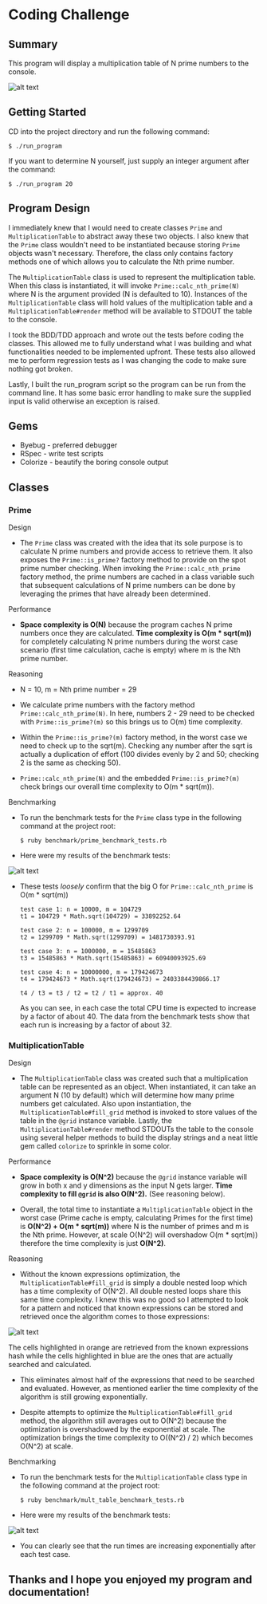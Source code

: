 # Coding Challenge

## Summary

This program will display a multiplication table of N prime numbers to the console.

![alt text][sample_output]

[sample_output]: https://github.com/ephraimpei/unite-us-coding-challenge/blob/master/images/sample_output.png?raw=true

## Getting Started

CD into the project directory and run the following command:

    $ ./run_program

If you want to determine N yourself, just supply an integer argument after the command:

    $ ./run_program 20

## Program Design

I immediately knew that I would need to create classes `Prime` and `MultiplicationTable` to abstract away these two objects.  I also knew that the `Prime` class wouldn't need to be instantiated because storing `Prime` objects wasn't necessary. Therefore, the class only contains factory methods one of which allows you to calculate the Nth prime number.

The `MultiplicationTable` class is used to represent the multiplication table.  When this class is instantiated, it will invoke `Prime::calc_nth_prime(N)` where N is the argument provided (N is defaulted to 10).  Instances of the `MultiplicationTable` class will hold values of the multiplication table and a `MultiplicationTable#render` method will be available to STDOUT the table to the console.

I took the BDD/TDD approach and wrote out the tests before coding the classes.  This allowed me to fully understand what I was building and what functionalities needed to be implemented upfront.  These tests also allowed me to perform regression tests as I was changing the code to make sure nothing got broken.

Lastly, I built the run_program script so the program can be run from the command line.  It has some basic error handling to make sure the supplied input is valid otherwise an exception is raised.

## Gems

* Byebug - preferred debugger
* RSpec - write test scripts
* Colorize - beautify the boring console output

## Classes

### Prime

Design

  + The `Prime` class was created with the idea that its sole purpose is to calculate N prime numbers and provide access to retrieve them.  It also exposes the `Prime::is_prime?` factory method to provide on the spot prime number checking.  When invoking the `Prime::calc_nth_prime` factory method, the prime numbers are cached in a class variable such that subsequent calculations of N prime numbers can be done by leveraging the primes that have already been determined.

Performance

  + **Space complexity is O(N)** because the program caches N prime numbers once they are calculated.  **Time complexity is O(m * sqrt(m))** for completely calculating N prime numbers during the worst case scenario (first time calculation, cache is empty) where m is the Nth prime number.

Reasoning

  + N = 10, m = Nth prime number = 29

  + We calculate prime numbers with the factory method `Prime::calc_nth_prime(N)`.  In here, numbers 2 - 29 need to be checked with `Prime::is_prime?(m)` so this brings us to O(m) time complexity.

  + Within the `Prime::is_prime?(m)` factory method, in the worst case we need to check up to the sqrt(m).  Checking any number after the sqrt is actually a duplication of effort (100 divides evenly by 2 and 50; checking 2 is the same as checking 50).

  + `Prime::calc_nth_prime(N)` and the embedded `Prime::is_prime?(m)` check brings our overall time complexity to O(m * sqrt(m)).

Benchmarking

  + To run the benchmark tests for the `Prime` class type in the following command at the project root:

        $ ruby benchmark/prime_benchmark_tests.rb

  + Here were my results of the benchmark tests:

  ![alt text][is_prime_benchmark_tests]

  [is_prime_benchmark_tests]: https://github.com/ephraimpei/unite-us-coding-challenge/blob/master/images/is_prime_benchmark_tests.png?raw=true

  + These tests *loosely* confirm that the big O for `Prime::calc_nth_prime` is O(m * sqrt(m))

        test case 1: n = 10000, m = 104729
        t1 = 104729 * Math.sqrt(104729) = 33892252.64

        test case 2: n = 100000, m = 1299709
        t2 = 1299709 * Math.sqrt(1299709) = 1481730393.91

        test case 3: n = 1000000, m = 15485863
        t3 = 15485863 * Math.sqrt(15485863) = 60940093925.69

        test case 4: n = 10000000, m = 179424673
        t4 = 179424673 * Math.sqrt(179424673) = 2403384439866.17

        t4 / t3 = t3 / t2 = t2 / t1 = approx. 40

    As you can see, in each case the total CPU time is expected to increase by a factor of about 40. The data from the benchmark tests show that each run is increasing by a factor of about 32.  

### MultiplicationTable

Design

  + The `MultiplicationTable` class was created such that a multiplication table can be represented as an object.  When instantiated, it can take an argument N (10 by default) which will determine how many prime numbers get calculated.  Also upon instantiation, the `MultiplicationTable#fill_grid` method is invoked to store values of the table in the `@grid` instance variable.  Lastly, the `MultiplicationTable#render` method STDOUTs the table to the console using several helper methods to build the display strings and a neat little gem called `colorize` to sprinkle in some color.

Performance

  + **Space complexity is O(N^2)** because the `@grid` instance variable will grow in both x and y dimensions as the input N gets larger.  **Time complexity to fill `@grid` is also O(N^2).** (See reasoning below).

  + Overall, the total time to instantiate a `MultiplicationTable` object in the worst case (Prime cache is empty, calculating Primes for the first time) is **O(N^2) + O(m * sqrt(m))** where N is the number of primes and m is the Nth prime. However, at scale O(N^2) will overshadow O(m * sqrt(m)) therefore the time complexity is just **O(N^2)**.

Reasoning

  + Without the known expressions optimization, the `MultiplicationTable#fill_grid` is simply a double nested loop which has a time complexity of O(N^2).  All double nested loops share this same time complexity.  I knew this was no good so I attempted to look for a pattern and noticed that known expressions can be stored and retrieved once the algorithm comes to those expressions:

  ![alt text][mult_table_pattern_screenshot]

  The cells highlighted in orange are retrieved from the known expressions hash while the cells highlighted in blue are the ones that are actually searched and calculated.

  [mult_table_pattern_screenshot]: https://github.com/ephraimpei/unite-us-coding-challenge/blob/master/images/mult_table_pattern_screenshot.png?raw=true

  + This eliminates almost half of the expressions that need to be searched and evaluated.  However, as mentioned earlier the time complexity of the algorithm is still growing exponentially.

  + Despite attempts to optimize the `MultiplicationTable#fill_grid` method, the algorithm still averages out to O(N^2) because the optimization is overshadowed by the exponential at scale. The optimization brings the time complexity to O((N^2) / 2) which becomes O(N^2) at scale.

Benchmarking

  + To run the benchmark tests for the `MultiplicationTable` class type in the following command at the project root:

        $ ruby benchmark/mult_table_benchmark_tests.rb

  + Here were my results of the benchmark tests:

  ![alt text][mult_table_benchmark_tests]

  [mult_table_benchmark_tests]: https://github.com/ephraimpei/unite-us-coding-challenge/blob/master/images/mult_table_benchmark_tests.png?raw=true

  + You can clearly see that the run times are increasing exponentially after each test case.

## Thanks and I hope you enjoyed my program and documentation!
